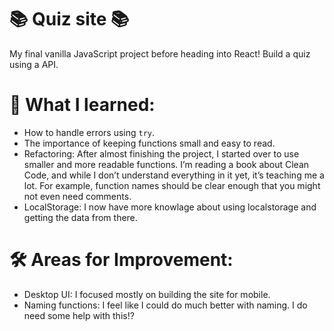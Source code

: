 # 📚 Quiz site 📚
My final vanilla JavaScript project before heading into React! Build a quiz using a API.

# 🚀 What I learned:
- How to handle errors using `try`.
- The importance of keeping functions small and easy to read.
- Refactoring: After almost finishing the project, I started over to use smaller and more readable functions. I’m reading a book about Clean Code, and while I don’t understand everything in it yet, it’s teaching me a lot. For example, function names should be clear enough that you might not even need comments.
- LocalStorage: I now have more knowlage about using localstorage and getting the data from there.

# 🛠️ Areas for Improvement:
- Desktop UI: I focused mostly on building the site for mobile.
- Naming functions: I feel like I could do much better with naming. I do need some help with this!?